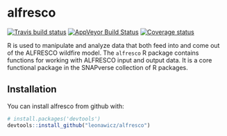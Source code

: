 
<!-- README.md is generated from README.Rmd. Please edit that file -->
alfresco
========

[![Travis build status](https://travis-ci.org/leonawicz/alfresco.svg?branch=master)](https://travis-ci.org/leonawicz/alfresco) [![AppVeyor Build Status](https://ci.appveyor.com/api/projects/status/github/leonawicz/alfresco?branch=master&svg=true)](https://ci.appveyor.com/project/leonawicz/alfresco) [![Coverage status](https://codecov.io/gh/leonawicz/alfresco/branch/master/graph/badge.svg)](https://codecov.io/github/leonawicz/alfresco?branch=master)

R is used to manipulate and analyze data that both feed into and come out of the ALFRESCO wildfire model. The `alfresco` R package contains functions for working with ALFRESCO input and output data. It is a core functional package in the SNAPverse collection of R packages.

Installation
------------

You can install alfresco from github with:

``` r
# install.packages('devtools')
devtools::install_github("leonawicz/alfresco")
```
